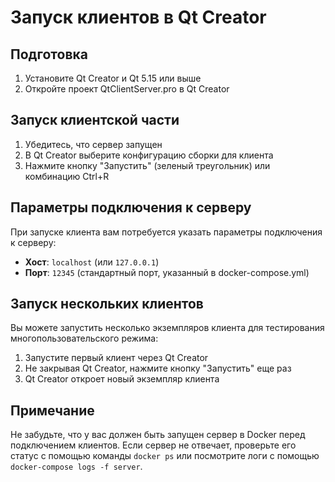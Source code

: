 # Запуск клиентов в Qt Creator

## Подготовка
1. Установите Qt Creator и Qt 5.15 или выше
2. Откройте проект QtClientServer.pro в Qt Creator

## Запуск клиентской части
1. Убедитесь, что сервер запущен
2. В Qt Creator выберите конфигурацию сборки для клиента
3. Нажмите кнопку "Запустить" (зеленый треугольник) или комбинацию Ctrl+R

## Параметры подключения к серверу
При запуске клиента вам потребуется указать параметры подключения к серверу:
- **Хост**: `localhost` (или `127.0.0.1`)
- **Порт**: `12345` (стандартный порт, указанный в docker-compose.yml)

## Запуск нескольких клиентов
Вы можете запустить несколько экземпляров клиента для тестирования многопользовательского режима:
1. Запустите первый клиент через Qt Creator
2. Не закрывая Qt Creator, нажмите кнопку "Запустить" еще раз
3. Qt Creator откроет новый экземпляр клиента

## Примечание
Не забудьте, что у вас должен быть запущен сервер в Docker перед подключением клиентов. Если сервер не отвечает, проверьте его статус с помощью команды `docker ps` или посмотрите логи с помощью `docker-compose logs -f server`. 
